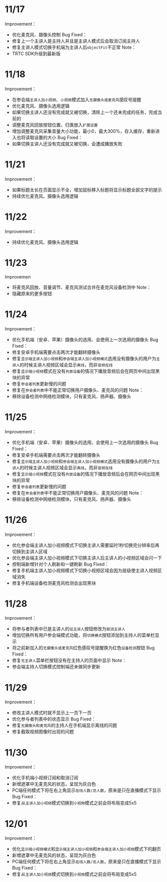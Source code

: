 # 11/17
Improvement：
- 优化麦克风、摄像头控制
Bug Fixed：
- 修复上一个主讲人是主持人并且是主讲人模式后会取消订阅主持人
- 修复主讲人模式切换手机端为主讲人后`objectFit`不正常
Note：
- TRTC SDK升级到最新版

# 11/18
Improvement：
- 在参会端`主讲人加小视频`、`小视频`模式加入`无摄像头或麦克风`感叹号提醒
- 优化麦克风、摄像头选用逻辑
- 如果切换主讲人还没有完成就又被切换，清除上一个还未完成的任务，完成当前的
- 调整麦克风回放按钮位置，归类放入`扩展设置`
- 增加调整麦克风采集音量大小功能，最小0，最大300%，存入缓存，重新进入也将读取设置的大小
Bug Fixed：
- 如果切换主讲人还没有完成就又被切换，会遭成播放失败

# 11/21
Improvement：
- 如果标题太长在页面显示不全，增加鼠标移入标题将显示标题全部文字的提示
- 持续优化麦克风、摄像头选用逻辑

# 11/22
Improvement：
- 持续优化麦克风、摄像头选用逻辑
  
# 11/23
Improvemen
- 将麦克风回放、音量调节、麦克风测试合并在麦克风设备检测中
Note：
- 隐藏原来的更多按钮

# 11/24
Improvement：
- 优化手机端（安卓、苹果）摄像头的选用、会使用上一次选用的摄像头
Bug Fixed：
- 修复安卓手机端需要点击两次才能翻转摄像头 
- 修复`显示端主讲人加小视频`和`参会端主讲人加小视频模式`选用没有摄像头的用户为`主讲人`的时候主讲人视频区域会显示`离线`，而非`音频在线`
- 修复`显示端小视频`模式在没有`外放设备`的情况下播放音频后会在网页中间出现黑块的异常
- 修复`参会者列表`更新慢的问题
- 修复在`参会者列表`中不能正常切换用户摄像头、麦克风的问题
Note：
- 移除设备检测中网络检测模块，只有麦克风、扬声器、摄像头

# 11/25
Improvement：
- 优化手机端（安卓、苹果）摄像头的选用、会使用上一次选用的摄像头
Bug Fixed：
- 修复安卓手机端需要点击两次才能翻转摄像头 
- 修复`显示端主讲人加小视频`和`参会端主讲人加小视频模式`选用没有摄像头的用户为`主讲人`的时候主讲人视频区域会显示`离线`，而非`音频在线`
- 修复`显示端小视频`模式在没有`外放设备`的情况下播放音频后会在网页中间出现黑块的异常
- 修复`参会者列表`更新慢的问题
- 修复在`参会者列表`中不能正常切换用户摄像头、麦克风的问题
Note：
- 移除设备检测中网络检测模块，只有麦克风、扬声器、摄像头

# 11/26
Improvement：
- 优化参会端主讲人加小视频模式下切换主讲人需要延时1秒切换完分辨率后再切换到主讲人区域
- 优化参会端主讲人加小视频模式下切换主讲人后主讲人的小视频区域会闪一下
- 控制端新增针对个人刷新和一键刷新
Bug Fixed：
- 修复手机端主讲人加小视频模式下切换小视频区域会因为层级使主讲人视频区域消失
- 修复手机端设备检测麦克风检测会出现黑块

# 11/28
Improvement：
- 将参与者列表中已是主讲人的`设主讲人`按钮修改为`取消主讲人`
- 增加切换所有用户参会端模式功能，将`切换模式`按钮添加到主持人的菜单栏显示
- 将之前新加入的`无摄像头或麦克风`红色感叹号提醒换为红色`设备检测`按钮
Bug Fixed：
- 修复`无主讲人`菜单栏按钮没有在主持人的页面中显示
Note：
- 参会端主持人切换模式控制端还未做同步更新

# 11/29
Improvement：
- 修改主讲人模式时就不显示上一页下一页
- 优化参与者列表中的状态显示
Bug Fixed：
- 修复`无摄像头和麦克风`的主持人在手机端显示离线的问题
- 修复截取视频图像时出现的问题

# 11/30
Improvement：
- 优化手机端小视频订阅和取消订阅
- 新增遮罩中无麦克风的状态，呈现为灰白色
- PC端任何模式下将在右上角显示`在线人数/总人数`，原来是只在直播模式下显示
Bug Fixed：
- 修复从`主讲人加小视频`模式切换到`小视频`模式之前会将布局变成5x5

# 12/01
Improvement：
- 优化`显示端小视频模式`和`显示端主讲人加小视频`和`参会端主讲人加小视频`模式下的翻页
- 新增遮罩中无麦克风的状态，呈现为灰白色
- PC端任何模式下将在右上角显示`在线人数/总人数`，原来是只在直播模式下显示
Bug Fixed：
- 修复从`主讲人加小视频`模式切换到`小视频`模式之前会将布局变成5x5